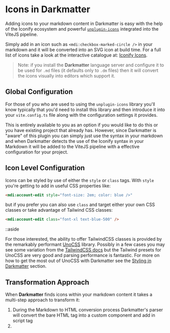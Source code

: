 # Icons in Darkmatter

Adding icons to your markdown content in Darkmatter is easy with the help of the Iconify ecosystem and powerful [`unplugin-icons`](https://github.com/antfu/unplugin-icons) integrated into the ViteJS pipeline.

Simply add in an icon such as `<mdi:checkbox-marked-circle />` in your markdown and it will be converted into an SVG icon at build time. For a full list of icons take a look at the interactive catalogue at: [Iconify Icons](https://icones.js.org/collection/all).

> Note: if you install the **Darkmatter** language server and configure it to be used for `.md` files (it defaults only to `.dm` files) then it will convert the icons visually into editors which support it.

## Global Configuration

For those of you who are used to using the `unplugin-icons` library you'll know typically that you'd need to install this library and then introduce it into your `vite.config.ts` file along with the configuration settings it provides.

This is entirely available to you as an option if you would like to do this or you have existing project that already has. However, since Darkmatter is "aware" of this plugin you can simply just use the syntax in your markdown and when Darkmatter detects the use of the Iconify syntax in your Markdown it will be added to the ViteJS pipeline with a effective configuration for your project.

## Icon Level Configuration

Icons can be styled by use of either the `style` or `class` tags. With `style` you're getting to add in useful CSS properties like:

```md
<mdi:account-edit style="font-size: 2em; color: blue />"
```

but if you prefer you can also use `class` and target either your own CSS classes or take advantage of Tailwind CSS classes:

```md
<mdi:account-edit class="font-xl text-blue-500" />
```

::aside

For those interested, the ability to offer TailwindCSS classes is provided by the remarkably performant [UnoCSS](https://github.com/unocss/unocss) library. Possibly in a few cases you may see some variation from the [TailwindCSS docs](https://tailwindcss.com/docs/installation) but the Tailwind presets for UnoCSS are very good and parsing performance is fantastic. For more on how to get the most out of UnoCSS with Darkmatter see the [Styling in Darkmatter](./styling.md) section.

## Transformation Approach

When **Darkmatter** finds icons within your markdown content it takes a multi-step approach to transform it:

1. During the Markdown to HTML conversion process Darkmatter's parser will convert the bare HTML tag into a custom component and add in script tag
2.
